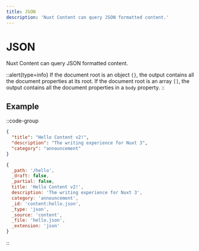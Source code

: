 ```yaml
---
title: JSON
description: 'Nuxt Content can query JSON formatted content.'
---
```


# JSON

Nuxt Content can query JSON formatted content. 

::alert{type=info}
If the document root is an object `{}`, the output contains all the document properties at its root. If the document root is an array `[]`, the output contains all the document properties in a `body` property.
::

## Example

::code-group

```json [content/hello.json]
{
  "title": "Hello Content v2!",
  "description": "The writing experience for Nuxt 3",
  "category": "announcement"
}
```

```js [Output]
{
  _path: '/hello',
  _draft: false,
  _partial: false,
  title: 'Hello Content v2!',
  description: 'The writing experience for Nuxt 3',
  category: 'announcement',
  _id: 'content:hello.json',
  _type: 'json',
  _source: 'content',
  _file: 'hello.json',
  _extension: 'json'
}
```

::
